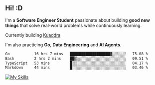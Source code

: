 ## Hi! :D

I'm a **Software Engineer Student** passionate about building **good new things** that solve real-world problems while continuously learning.

Currently building [Kuaddra](https://kuaddra.com)

I'm also practicing **Go**, **Data Engineering** and **AI Agents**.

<!--START_SECTION:waka-->

```txt
Go           16 hrs 7 mins   ██████████████████▓░░░░░░   75.08 %
Bash         2 hrs 2 mins    ██▒░░░░░░░░░░░░░░░░░░░░░░   09.51 %
TypeScript   53 mins         █░░░░░░░░░░░░░░░░░░░░░░░░   04.17 %
Markdown     44 mins         █░░░░░░░░░░░░░░░░░░░░░░░░   03.46 %
```

<!--END_SECTION:waka-->
[![My Skills](https://skillicons.dev/icons?i=py,go,java,aws,js,docker,linux)](https://skillicons.dev)
